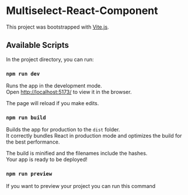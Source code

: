 # Multiselect-React-Component

This project was bootstrapped with [Vite.js](https://vitejs.dev/).

## Available Scripts

In the project directory, you can run:

### `npm run dev`

Runs the app in the development mode.<br>
Open [http://localhost:5173/](http://localhost:5173/) to view it in the browser.

The page will reload if you make edits.<br>

### `npm run build`

Builds the app for production to the `dist` folder.<br>
It correctly bundles React in production mode and optimizes the build for the best performance.

The build is minified and the filenames include the hashes.<br>
Your app is ready to be deployed!

### `npm run preview`

If you want to preview your project you can run this command
